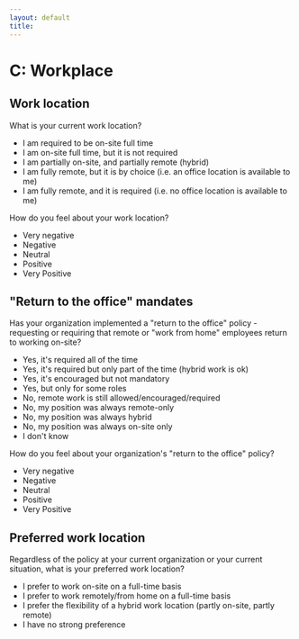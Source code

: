 ```yaml
---
layout: default
title: 
---
```


# C: Workplace

## Work location

What is your current work location?

- I am required to be on-site full time
- I am on-site full time, but it is not required
- I am partially on-site, and partially remote (hybrid)
- I am fully remote, but it is by choice (i.e. an office location is available to me)
- I am fully remote, and it is required (i.e. no office location is available to me)

How do you feel about your work location?

- Very negative
- Negative
- Neutral
- Positive
- Very Positive

## "Return to the office" mandates

Has your organization implemented a "return to the office" policy - requesting or requiring that remote or "work from home" employees return to working on-site?

- Yes, it's required all of the time
- Yes, it's required but only part of the time (hybrid work is ok)
- Yes, it's encouraged but not mandatory
- Yes, but only for some roles
- No, remote work is still allowed/encouraged/required
- No, my position was always remote-only
- No, my position was always hybrid
- No, my position was always on-site only
- I don't know

How do you feel about your organization's "return to the office" policy?

- Very negative
- Negative
- Neutral
- Positive
- Very Positive

## Preferred work location

Regardless of the policy at your current organization or your current situation, what is your preferred work location?

- I prefer to work on-site on a full-time basis
- I prefer to work remotely/from home on a full-time basis
- I prefer the flexibility of a hybrid work location (partly on-site, partly remote)
- I have no strong preference